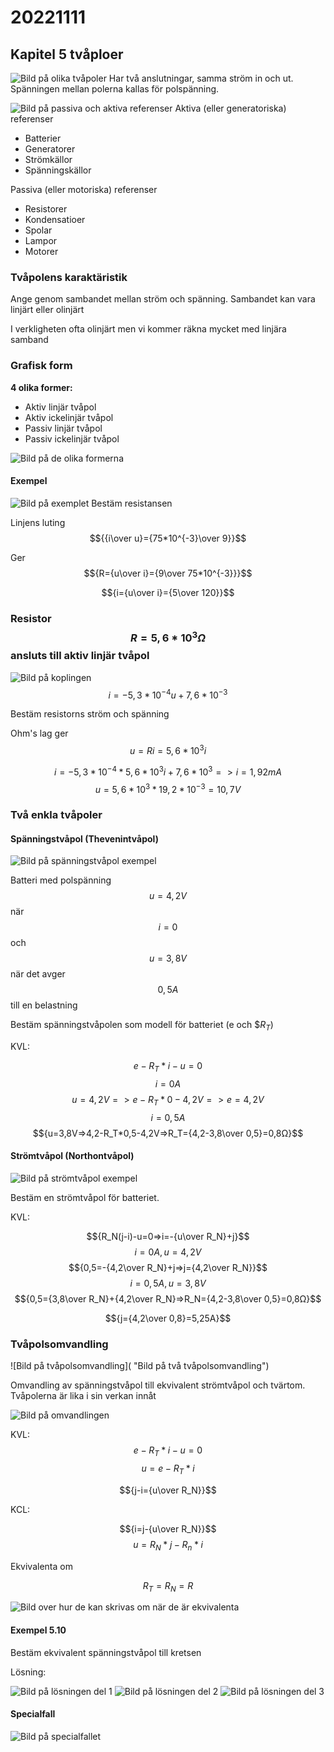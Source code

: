 # 20221111

## Kapitel 5 tvåploer

![Bild på olika tvåpoler](IMG20221111101705.jpg "Bild på olika tvåpoler")
Har två anslutningar, samma ström in och ut.
Spänningen mellan polerna kallas för polspänning.

![Bild på passiva och aktiva referenser](IMG20221111101714.jpg "Bild på passiva och aktiva referenser")
Aktiva (eller generatoriska) referenser

- Batterier
- Generatorer
- Strömkällor
- Spänningskällor

Passiva (eller motoriska) referenser

- Resistorer
- Kondensatioer
- Spolar
- Lampor
- Motorer

### Tvåpolens karaktäristik

Ange genom sambandet mellan ström och spänning. Sambandet kan vara linjärt eller olinjärt

I verkligheten ofta olinjärt men vi kommer räkna mycket med linjära samband

### Grafisk form

**4 olika former:**

- Aktiv linjär tvåpol
- Aktiv ickelinjär tvåpol
- Passiv linjär tvåpol
- Passiv ickelinjär tvåpol

![Bild på de olika formerna](IMG20221111102013.jpg "Bild på de olika formerna")

#### Exempel

![Bild på exemplet](IMG20221111103443.jpg "Bild på exemplet")
Bestäm resistansen

Linjens luting $${{i\over u}={75*10^{-3}\over 9}}$$

Ger $${R={u\over i}={9\over 75*10^{-3}}}$$

$${i={u\over i}={5\over 120}}$$

### Resistor $$R=5,6*10^3Ω$$ ansluts till aktiv linjär tvåpol

![Bild på koplingen](IMG20221111103445.jpg "Bild på koplingen")
$${i=-5,3*10^{-4}u+7,6*10^{-3}}$$

Bestäm resistorns ström och spänning

Ohm's lag ger
$${u=Ri=5,6*10^3i}$$

$${i=-5,3*10^{-4}*5,6*10^3i+7,6*10^3=>i=1,92mA}$$
$${u=5,6*10^3*19,2*10^{-3}=10,7V}$$

### Två enkla tvåpoler

#### Spänningstvåpol (Thevenintvåpol)

![Bild på spänningstvåpol exempel](IMG20221111104821.jpg "Bild på spänningstvåpol")

Batteri med polspänning $$u=4,2V$$ när $$i=0$$ och $$u=3,8V$$ när det avger $$0,5A$$ till en belastning

Bestäm spänningstvåpolen som modell för batteriet (e och $$R_T$)

KVL:

$${e-R_T*i-u=0}$$
$${i=0A}$$
$${u=4,2V=>e-R_T*0-4,2V=>e=4,2V}$$
$${i=0,5A}$$
$${u=3,8V=>4,2-R_T*0,5-4,2V=>R_T={4,2-3,8\over 0,5}=0,8Ω}$$

#### Strömtvåpol (Northontvåpol)

![Bild på strömtvåpol exempel](IMG20221111104821.jpg "Bild på strömtvåpol")

Bestäm en strömtvåpol för batteriet.

KVL:

$${R_N(j-i)-u=0=>i=-{u\over R_N}+j}$$
$${i=0A, u=4,2V}$$
$${0,5=-{4,2\over R_N}+j=>j={4,2\over R_N}}$$
$${i=0,5A, u=3,8V}$$
$${0,5={3,8\over R_N}+{4,2\over R_N}=>R_N={4,2-3,8\over 0,5}=0,8Ω}$$

$${j={4,2\over 0,8}=5,25A}$$

### Tvåpolsomvandling

![Bild på tvåpolsomvandling]( "Bild på två tvåpolsomvandling")

Omvandling av spänningstvåpol till ekvivalent strömtvåpol och tvärtom. Tvåpolerna är lika i sin verkan innåt

![Bild på omvandlingen](IMG20221111112234.jpg)

KVL:
$${e-R_T*i-u=0}$$
$${u=e-R_T*i}$$

$${j-i={u\over R_N}}$$

KCL:

$${i=j-{u\over R_N}}$$
$${u=R_N*j-R_n*i}$$

Ekvivalenta om

$${R_T=R_N=R}$$

![Bild over hur de kan skrivas om när de är ekvivalenta]()

#### Exempel 5.10

Bestäm ekvivalent spänningstvåpol till kretsen

Lösning:

![Bild på lösningen del 1](IMG20221111113358.jpg)
![Bild på lösningen del 2](IMG20221111113855.jpg)
![Bild på lösningen del 3](IMG20221111114109.jpg)

#### Specialfall

![Bild på specialfallet]()

